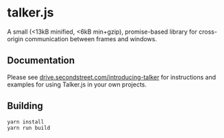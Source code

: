 # talker.js

A small (&lt;13kB minified, &lt;6kB min+gzip), promise-based library for cross-origin communication between frames and windows.

## Documentation

Please see [drive.secondstreet.com/introducing-talker](http://drive.secondstreet.com/introducing-talker/) for instructions and examples for using Talker.js in your own projects.

## Building

```
yarn install
yarn run build
```
